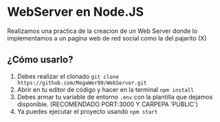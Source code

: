 # WebServer en Node.JS

Realizamos una practica de la creacion de un Web Server donde lo implementamos a un pagina web de red social como la del pajarito (X)

## ¿Cómo usarlo?

1. Debes realizar el clonado `git clone https://github.com/MegaWer99/WebServer.git`
2. Abrir en tu editor de código y hacer en la terminal `npm install`
3. Debes armar tu variable de entorno `.env` con la plantilla que dejamos disponible. (RECOMENDADO PORT:3000 Y CARPEPA 'PUBLIC')
4. Ya puedes ejecutar el proyecto usando `npm start`